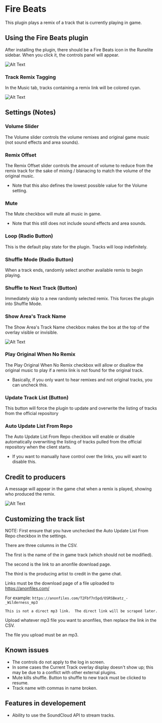 # Fire Beats


This plugin plays a remix of a track that is currently playing in game. 

## Using the Fire Beats plugin

After installing the plugin, there should be a Fire Beats icon in the Runelite sidebar.  When you click it, the controls panel will appear.

![Alt Text](http://rknako.com/wp-content/uploads/2020/11/rl_rb_1.1.2_controls.gif)

### Track Remix Tagging

In the Music tab, tracks containing a remix link will be colored cyan.

![Alt Text](http://rknako.com/wp-content/uploads/2020/11/rl_rb_1.1.2_tags.gif)

## Settings (Notes)

### Volume Slider
The Volume slider controls the volume remixes and original game music (not sound effects and area sounds).

### Remix Offset
The Remix Offset slider controls the amount of volume to reduce from the remix track for the sake of mixing / blanacing to match the volume of the original music.  
  - Note that this also defines the lowest possible value for the Volume setting.
  
### Mute
The Mute checkbox will mute all music in game.
  - Note that this still does not include sound effects and area sounds.
  
### Loop (Radio Button)
This is the default play state for the plugin.  Tracks will loop indefinitely.  

### Shuffle Mode (Radio Button)
When a track ends, randomly select another available remix to begin playing.

### Shuffle to Next Track (Button)
Immediately skip to a new randomly selected remix.  This forces the plugin into Shuffle Mode.
  
### Show Area's Track Name
The Show Area's Track Name checkbox makes the box at the top of the overlay visible or invisible.  

![Alt Text](http://rknako.com/wp-content/uploads/2020/11/rl_rb_1.1.2_showTrack.gif)

### Play Original When No Remix
The Play Original When No Remix checkbox will allow or disallow the original music to play if a remix link is not found for the original track.
  - Basically, if you only want to hear remixes and not original tracks, you can uncheck this.
  
### Update Track List (Button)
This button will force the plugin to update and overwrite the listing of tracks from the official repository

### Auto Update List From Repo
The Auto Update List From Repo checkbox will enable or disable automatically overwriting the listing of tracks pulled from the official repository when the client starts.
  - If you want to manually have control over the links, you will want to disable this.
  
## Credit to producers

A message will appear in the game chat when a remix is played, showing who produced the remix.

![Alt Text](http://rknako.com/wp-content/uploads/2020/11/rl_rb_1.1.2_playTrack.gif)

## Customizing the track list

NOTE: First ensure that you have unchecked the Auto Update List From Repo checkbox in the settings.

There are three columns in the CSV.  

The first is the name of the in game track (which should not be modified).

The second is the link to an anonfile download page.

The third is the producing artist to credit in the game chat.

Links must be the download page of a file uploaded to https://anonfiles.com/ 

For example: `https://anonfiles.com/T2Fbf7n5pd/OSRSBeatz_-_Wilderness_mp3`

    This is not a direct mp3 link.  The direct link will be scraped later. 

Upload whatever mp3 file you want to anonfiles, then replace the link in the CSV. 

The file you upload must be an mp3.

## Known issues

- The controls do not apply to the log in screen.
- In some cases the Current Track overlay display doesn't show up; this may be due to a conflict with other external plugins.
- Mute kills shuffle.  Button to shuffle to new track must be clicked to resume.
- Track name with commas in name broken.

## Features in developement

- Ability to use the SoundCloud API to stream tracks.

